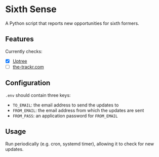 # Sixth Sense

A Python script that reports new opportunities for sixth formers.

## Features

Currently checks:
- [x] [Uptree](https://uptree.co/)
- [ ] [the-trackr.com](https://the-trackr.com/trackers/)

## Configuration

`.env` should contain three keys:
- `TO_EMAIL`: the email address to send the updates to
- `FROM_EMAIL`: the email address from which the updates are sent
- `FROM_PASS`: an application password for `FROM_EMAIL`

## Usage

Run periodically (e.g. cron, systemd timer), allowing it to check for new updates.
